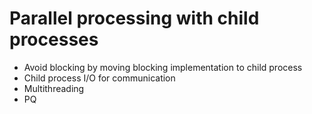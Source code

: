 # Parallel processing with child processes

* Avoid blocking by moving blocking implementation to child process
* Child process I/O for communication
* Multithreading
* PQ
